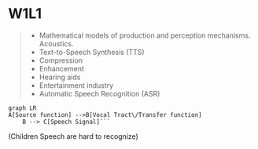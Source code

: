 # W1L1

> * Mathematical models of production and perception mechanisms. Acoustics.
> * Text-to-Speech Synthesis \(TTS\)
> * Compression
> * Enhancement
> * Hearing aids
> * Entertainment industry
> * Automatic Speech Recognition \(ASR\)

```mermaid
graph LR
A[Source function] -->B[Vocal Tract\/Transfer function] 
    B --> C[Speech Signal]```
```



\(Children Speech are hard to recognize\)


